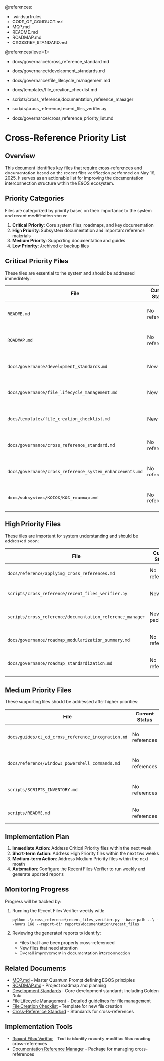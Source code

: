 @references:
- .windsurfrules
- CODE_OF_CONDUCT.md
- MQP.md
- README.md
- ROADMAP.md
- CROSSREF_STANDARD.md

@references(level=1):
  - docs/governance/cross_reference_standard.md
  - docs/governance/development_standards.md
  - docs/governance/file_lifecycle_management.md
  - docs/templates/file_creation_checklist.md
  - scripts/cross_reference/documentation_reference_manager
  - scripts/cross_reference/recent_files_verifier.py






  - docs/governance/cross_reference_priority_list.md

# Cross-Reference Priority List

## Overview

This document identifies key files that require cross-references and documentation based on the recent files verification performed on May 18, 2025. It serves as an actionable list for improving the documentation interconnection structure within the EGOS ecosystem.

## Priority Categories

Files are categorized by priority based on their importance to the system and recent modification status:

1. **Critical Priority**: Core system files, roadmaps, and key documentation
2. **High Priority**: Subsystem documentation and important reference materials
3. **Medium Priority**: Supporting documentation and guides
4. **Low Priority**: Archived or backup files

## Critical Priority Files

These files are essential to the system and should be addressed immediately:

| File | Current Status | Action Required |
|------|----------------|-----------------|
| `README.md` | No references | Add outgoing references to key documentation |
| `ROADMAP.md` | No references | Add references to subsystem roadmaps |
| `docs/governance/development_standards.md` | New file | Add references to related standards |
| `docs/governance/file_lifecycle_management.md` | New file | Add references to development standards |
| `docs/templates/file_creation_checklist.md` | New file | Add references to governance documents |
| `docs/governance/cross_reference_standard.md` | No references | Add references to related documentation |
| `docs/governance/cross_reference_system_enhancements.md` | No references | Add references to implementation details |
| `docs/subsystems/KOIOS/KOS_roadmap.md` | No references | Add references to related KOIOS documents |

## High Priority Files

These files are important for system understanding and should be addressed soon:

| File | Current Status | Action Required |
|------|----------------|-----------------|
| `docs/reference/applying_cross_references.md` | No references | Add references to cross-reference tools |
| `scripts/cross_reference/recent_files_verifier.py` | New file | Add code documentation and references |
| `scripts/cross_reference/documentation_reference_manager` | New package | Ensure all modules have proper references |
| `docs/governance/roadmap_modularization_summary.md` | No references | Add references to related roadmaps |
| `docs/governance/roadmap_standardization.md` | No references | Add references to standardization efforts |

## Medium Priority Files

These supporting files should be addressed after higher priorities:

| File | Current Status | Action Required |
|------|----------------|-----------------|
| `docs/guides/ci_cd_cross_reference_integration.md` | No references | Add references to CI/CD documentation |
| `docs/reference/windows_powershell_commands.md` | No references | Add references to automation scripts |
| `scripts/SCRIPTS_INVENTORY.md` | No references | Add references to script categories |
| `scripts/README.md` | No references | Add references to key scripts |

## Implementation Plan

1. **Immediate Action**: Address Critical Priority files within the next week
2. **Short-term Action**: Address High Priority files within the next two weeks
3. **Medium-term Action**: Address Medium Priority files within the next month
4. **Automation**: Configure the Recent Files Verifier to run weekly and generate updated reports

## Monitoring Progress

Progress will be tracked by:

1. Running the Recent Files Verifier weekly with:
   ```
   python .\cross_reference\recent_files_verifier.py --base-path ..\ --hours 168 --report-dir reports\documentation\recent_files
   ```

2. Reviewing the generated reports to identify:
   - Files that have been properly cross-referenced
   - New files that need attention
   - Overall improvement in documentation interconnection

## Related Documents

- [MQP.md](../MQP.md) - Master Quantum Prompt defining EGOS principles
- [ROADMAP.md](../ROADMAP.md) - Project roadmap and planning
- [Development Standards](./development_standards.md) - Core development standards including Golden Rule
- [File Lifecycle Management](./file_lifecycle_management.md) - Detailed guidelines for file management
- [File Creation Checklist](../templates/file_creation_checklist.md) - Template for new file creation
- [Cross-Reference Standard](./cross_reference_standard.md) - Standards for cross-references

## Implementation Tools

- [Recent Files Verifier](../../scripts/cross_reference/recent_files_verifier.py) - Tool to identify recently modified files needing cross-references
- [Documentation Reference Manager](../../scripts/cross_reference/documentation_reference_manager) - Package for managing cross-references